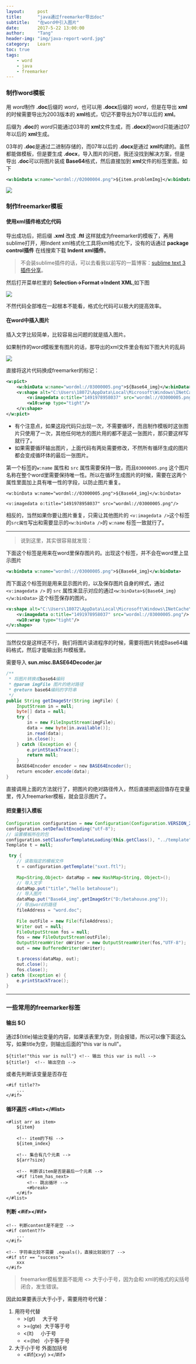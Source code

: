 ```yaml
---
layout:     post
title:      "java通过freemarker导出doc"
subtitle:   "在word中引入图片"
date:       2017-5-22 13:00:00
author:     "Tang"
header-img: "img/java-report-word.jpg"
category:   Learn
toc: true
tags:
    - word
    - java
    - freemarker
---
```


### 制作word模板

用 *word*制作 **.doc**后缀的 *word*，也可以用 **.docx**后缀的 *word*，但是在导出 **xml**的时候需要导出为2003版本的 **xml**格式，切记不要导出为07年以后的 **xml**。

后缀为 **.doc**的 *word*只能通过03年的 **xml**文件生成，而 **.docx**的word只能通过07年以后的 **xml**生成。

<!--more-->

03年的 **.doc**是通过二进制存储的，而07年以后的 **.docx**是通过 **xml**构建的。虽然都能做模板，但是要生成 **.docx**，导入图片的问题，我还没找到解决方案，但是导出 **.doc**可以将图片装成 **Base64**格式，然后直接加到 **xml**文件的标签里面。如下

```xml
<w:binData w:name="wordml://02000004.png">${item.problemImg}</w:binData>
```

![](1.png)

### 制作freemarker模板

#### 使用xml插件格式化代码

导出成功后，把后缀 **.xml** 改成 **.ftl** 这样就成为freemarker的模板了，再用sublime打开，用Indent xml格式化工具将xml格式化下，没有的话通过 **package control插件** 在线搜索下载 **Indent xml插件**。

> 不会装sublime插件的话，可以去看我以前写的一篇博客：[sublime text 3 插件分享](http://zhizhi.tangliangdong.me/2016/07/11/sublime-text-3/)。

然后打开菜单栏里的 **Selection->Format->Indent XML**,如下图

![](2.png)
 
不然代码全部堆在一起根本不能看，格式化代码可以极大的提高效率。

#### 在word中插入图片

插入文字比较简单，比较容易出问题的就是插入图片。

如果制作的word模板里有图片的话，那导出的xml文件里会有如下图大片的乱码

![](3.png)

直接将这片代码换成freemarker的标记：

```xml
<w:pict>
    <w:binData w:name="wordml://03000005.png">${Base64_img}</w:binData>
    <v:shape alt="C:\Users\18072\AppData\Local\Microsoft\Windows\INetCache\Content.Word\1491978958037.png" id="图片 111" o:spid="_x0000_s1040" style="position:absolute;left:0;text-align:left;margin-left:-1.1pt;margin-top:-110.4pt;width:83.05pt;height:110.25pt;z-index:-15;mso-position-horizontal-relative:text;mso-position-vertical-relative:text" type="#_x0000_t75" wrapcoords="-195 0 -195 21453 21600 21453 21600 0 -195 0">
        <v:imagedata o:title="1491978958037" src="wordml://03000005.png"/>
        <w10:wrap type="tight"/>
    </v:shape>
</w:pict>
```

 - 有个注意点，如果这段代码只出现一次，不需要循环，而且制作模板时这张图片只使用了一次，其他任何地方的图片用的都不是这一张图片，那只要这样写就行了。
 - 如果需要循环输出图片，上面代码有两处需要修改，不然所有循环生成的图片都会变成循环体的最后一张图片。

第一个标签的`w:name` 属性和 `src` 属性需要保持一致，而且`03000005.png` 这个图片名称在整个word里需要保持唯一性。所以在循环生成图片的时候，需要在这两个属性里面加上具有唯一性的字段，以防止图片重复。

`<w:binData w:name="wordml://03000005.png">${Base64_img}</w:binData>`

`<v:imagedata o:title="1491978958037" src="wordml://03000005.png"/>`

相反的，当然如果你要让图片重复，只需让其他图片的 `<v:imagedata />`这个标签的`src属性`写出和需要显示的`<w:binData />`的 `w:name` 标签一致就行了。

---

> 说到这里，其实很容易就发现：

下面这个标签是用来在word里保存图片的。出现这个标签，并不会在word里上显示图片

```xml
<w:binData w:name="wordml://03000005.png">${Base64_img}</w:binData>
```

而下面这个标签则是用来显示图片的，以及保存图片自身的样式，通过 `<v:imagedata />` 的 `src` 属性来显示对应的通过`<w:binData>${Base64_img}</w:binData>` 这个标签保存的图片。

```xml
<v:shape alt="C:\Users\18072\AppData\Local\Microsoft\Windows\INetCache\Content.Word\1491978958037.png" id="图片" o:spid="_x0000_s1040" style="position:absolute;left:0;text-align:left;margin-left:-1.1pt;margin-top:-110.4pt;width:83.05pt;height:110.25pt;z-index:-15;mso-position-horizontal-relative:text;mso-position-vertical-relative:text" type="#_x0000_t75" wrapcoords="-195 0 -195 21453 21600 21453 21600 0 -195 0">
    <v:imagedata o:title="1491978958037" src="wordml://03000005.png"/>
    <w10:wrap type="tight"/>
</v:shape>
```

---

当然仅仅是这样还不行，我们将图片读进程序的时候，需要将图片转成Base64编码格式，然后才能输出到.ftl模板里。

需要导入 **sun.misc.BASE64Decoder.jar**

```java
/**
 * 将图片转换成base64编码
 * @param imgFile 图片的绝对路径
 * @return base64编码的字符串
 */
public String getImageStr(String imgFile) {  
    InputStream in = null;
    byte[] data = null;
    try {
        in = new FileInputStream(imgFile);
        data = new byte[in.available()];
        in.read(data);
        in.close();
    } catch (Exception e) {
        e.printStackTrace();
        return null;
    }
    BASE64Encoder encoder = new BASE64Encoder();  
    return encoder.encode(data);
}
```

直接调用上面的方法就行了，把图片的绝对路径传入，然后直接把返回值存在变量里，传入freemarker模板，就会显示图片了。

#### 把变量引入模板

```java
Configuration configuration = new Configuration(Configuration.VERSION_2_3_23);
configuration.setDefaultEncoding("utf-8");
// 设置模板所在的包
configuration.setClassForTemplateLoading(this.getClass(), "../template");
Template t = null;

 try {
    // 读取指定的模板文件
    t = configuration.getTemplate("sxxt.ftl");
    
    Map<String,Object> dataMap = new HashMap<String, Object>();
    // 导入文字
    dataMap.put("title","hello betahouse");
    // 导入图片
    dataMap.put("Base64_img",getImageStr("D:/betahouse.png"));
    // 导出word的路径
    fileAddress = "word.doc";
    
    File outFile = new File(fileAddress);
    Writer out = null;
    FileOutputStream fos = null;
    fos = new FileOutputStream(outFile);
    OutputStreamWriter oWriter = new OutputStreamWriter(fos,"UTF-8");
    out = new BufferedWriter(oWriter);

    t.process(dataMap, out);
    out.close();
    fos.close();
} catch (Exception e) {
    e.printStackTrace();
}
```

---

### 一些常用的freemarker标签

#### 输出 ${}

通过${title}输出变量的内容，如果该表里为空，则会报错，所以可以像下面这么写，如果title为空，则输出后面的"this var is null"。

```
${title!"this var is null"} <!-- 输出 this var is null -->
${title!}  <!-- 输出空白 -->
```

或者先判断该变量是否存在

```
<#if title??>
    ...
</#if>
```

#### 循环遍历 <#list></#list>

```
<#list arr as item>
    ${item}

    <!-- item的下标 -->
    ${item_index} 

    <!-- 集合有几个元素 -->
    ${arr?size}

    <!-- 判断该item是否是最后一个元素 -->
    <#if !item_has_next>
        <!-- 跳出循环 -->
        <#break>
    </#if>
</#list>
```

#### 判断 <#if></#if>

```
<!-- 判断content是不是空 -->
<#if content??>
    ...
</#if>

<!-- 字符串比较不需要 .equals()，直接比较就行了 -->
<#if str == "success">
    xxx
</#if>
```

> freemarker模板里面不能用 <> 大于小于号，因为会和 xml的格式的尖括号闭合，发生错误。

因此如果要表示大于小于，需要用符号代替：

 1. 用符号代替
    - &gt;(gt)     大于号
    - &gt;=(gte)   大于等于号
    - <(lt)     小于号
    - <=(lte)   小于等于号
 2. 大于小于号 外面加括号
    -  <#if(x>y) ></#if>


















